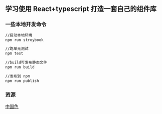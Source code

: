
## 学习使用 React+typescript 打造一套自己的组件库


### 一些本地开发命令

~~~bash
//启动本地环境
npm run stroybook

//跑单元测试
npm test

//build可发布静态文件
npm run build

//发布到 npm
npm run publish
~~~

### 资源
[中国色](http://zhongguose.com/)
